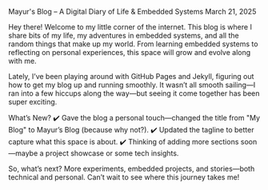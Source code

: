 Mayur's Blog – A Digital Diary of Life & Embedded Systems 
March 21, 2025

Hey there! Welcome to my little corner of the internet. This blog is where I share bits of my life, my adventures in embedded systems, and all the random things that make up my world. From  learning embedded systems  to reflecting on personal experiences, this space will grow and evolve along with me.

Lately, I’ve been playing around with GitHub Pages and Jekyll, figuring out how to get my blog up and running smoothly. It wasn’t all smooth sailing—I ran into a few hiccups along the way—but seeing it come together has been super exciting.

What’s New?
✔️ Gave the blog a personal touch—changed the title from "My Blog" to Mayur’s Blog (because why not?).
✔️ Updated the tagline to better capture what this space is about.
✔️ Thinking of adding more sections soon—maybe a project showcase or some tech insights.

So, what’s next? More experiments, embedded projects, and stories—both technical and personal. Can’t wait to see where this journey takes me!


